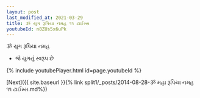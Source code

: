 ```yaml
---
layout: post
last_modified_at: 2021-03-29
title: ૐ યુગ રૂપિયા નમહ ૧૧ ટાઈમ્સ
youtubeId: n8ZUs5x6uPk
---
```

 
 
 ૐ યુગ રૂપિયા નમહ  
 
 -  જે યુગનું સ્વરૂપ છે 
 
  
 
  
 
 
 
 
 
 


{% include youtubePlayer.html id=page.youtubeId %}
 
[Next]({{ site.baseurl }}{% link  split1/_posts/2014-08-28-ૐ મહા રૂપિયા નમહ ૧૧ ટાઈમ્સ.md%})
 
